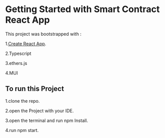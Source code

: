 # Getting Started with Smart Contract React App

This project was bootstrapped with :

1.[Create React App](https://github.com/facebook/create-react-app).

2.Typescript

3.ethers.js

4.MUI

## To run this Project

1.clone the repo.

2.open the Project with your IDE.

3.open the terminal and run npm Install.

4.run npm start.
